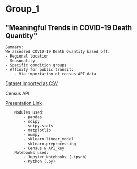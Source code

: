 # Group_1

## "Meaningful Trends in COVID-19 Death Quantity"

    Summary:
    We assessed COVID-19 Death Quantity based off:
    - Regional location
    - Seasonality
    - Specific condition groups
    - Affinity for public transit:
        - Via importation of census API data

[Dataset Imported as CSV](https://catalog.data.gov/dataset/conditions-contributing-to-deaths-involving-coronavirus-disease-2019-covid-19-by-age-group)

Census API

[Presentation Link](https://docs.google.com/presentation/d/1wt8qZRVvbEn7wgN4qJGCkCf_NtEyai5mq068J6nYJ4c/edit#slide=id.p)

        Modules used:
            - pandas
            - scipy
            - scipy.stats
            - matplotlib
            - numpy
            - sklearn.linear_model
            - sklearn.preprocessing
            - Census & API_key
        Notebooks used:
            - Jupyter Notebooks (.ipynb)
            - Python (.py)